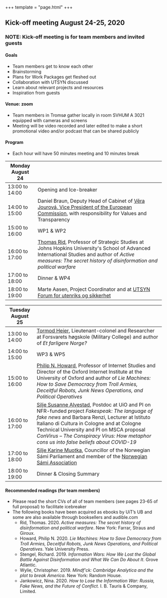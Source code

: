 +++
template = "page.html"
+++

## Kick-off meeting August 24-25, 2020

### NOTE: Kick-off meeting is for team members and invited guests

#### Goals

- Team members get to know each other
- Brainstorming
- Plans for Work Packages get fleshed out
- Collaboration with UTSYN discussed
- Learn about relevant projects and resources
- Inspiration from guests

#### Venue: zoom

- Team members in Tromsø gather locally in room SVHUM A 3021 equipped with cameras and screens
- Meeting will be video recorded and later edited to make a short promotional video and/or podcast that can be shared publicly

#### Program

- Each hour will have 50 minutes meeting and 10 minutes break

| Monday August 24 |      |
| ----- | ------|
| 13:00 to 14:00 | Opening and Ice-breaker |
| 14:00 to 15:00 | Daniel Braun, Deputy Head of Cabinet of [Věra Jourová, Vice President of the European Commission](https://ec.europa.eu/commission/commissioners/2019-2024/jourova/team_en), with responsibility for Values and Transparency |
| 15:00 to 16:00 | WP1 & WP2 |
| 16:00 to 17:00 | [Thomas Rid](https://sais.jhu.edu/users/trid2), Professor of Strategic Studies at Johns Hopkins University's School of Advanced International Studies and author of *Active measures: The secret history of disinformation and political warfare* |
| 17:00 to 18:00 | Dinner & WP4 |
| 18:00 to 19:00 | Marte Aasen, Project Coordinator and  at [UTSYN Forum for utenriks og sikkerhet](https://www.prosjektutsyn.no/) |

| Tuesday August 25 |     |
| ------ | ---------|
| 13:00 to 14:00 | [Tormod Heier](https://forsvaret.no/hogskolene/forsvarets-hogskole/ansatte/ansatte/Heier%20Tormod), Lieutenant-colonel and Researcher at Forsvarets høgskole (Military College) and author of *Et farligere Norge?* |
| 14:00 to 15:00 | WP3 & WP5 | 
| 15:00 to 16:00 | [Philip N. Howard](https://www.oii.ox.ac.uk/people/philip-howard/), Professor of Internet Studies and Director of the Oxford Internet Institute at the University of Oxford and author of *Lie Machines: How to Save Democracy from Troll Armies, Deceitful Robots, Junk News Operations, and Political Operatives* |
| 16:00 to 17:00 | [Silje Susanne Alvestad](https://www.hf.uio.no/ilos/personer/vit/susanas/), Postdoc at UiO and PI on NFR-funded project *Fakespeak: The language of fake news* and Barbara Renzi, Lecturer at Istituto Italiano di Cultura in Cologne and at Cologne Technical University and PI on MSCA proposal *ConVirus – The Conspiracy Virus: How metaphor cons us into false beliefs about COVID-19* |
| 17:00 to 18:00 | [Silje Karine Muotka](https://sametinget.no/finn-ansatt/?personid=44&zx=w), Councillor of the Norwegian Sámi Parliament and member of the [Norwegian Sámi Association](https://nsr.no/) |
| 18:00 to 19:00 | Dinner & Closing Summary |


#### Recommended readings (for team members)

- Please read the short CVs of all of team members (see pages 23-65 of full proposal) to facilitate icebreaker
- The following books have been acquired as ebooks by UiT’s UB and some are also available through booksellers and audible.com
  - Rid, Thomas. 2020. *Active measures: The secret history of disinformation and political warfare*. New York: Farrar, Straus and Giroux.
  - Howard, Philip N. 2020. *Lie Machines: How to Save Democracy from Troll Armies, Deceitful Robots, Junk News Operations, and Political Operatives*. Yale University Press.
  - Stengel, Richard. 2019. *Information Wars: How We Lost the Global Battle Against Disinformation and What We Can Do About It*. Grove Atlantic.
  - Wylie, Christopher. 2019. *Mindf'ck: Cambridge Analytica and the plot to break America*. New York: Random House.
  - Jankowicz, Nina. 2020. *How to Lose the Information War: Russia, Fake News, and the Future of Conflict.* I. B. Tauris & Company, Limited.
